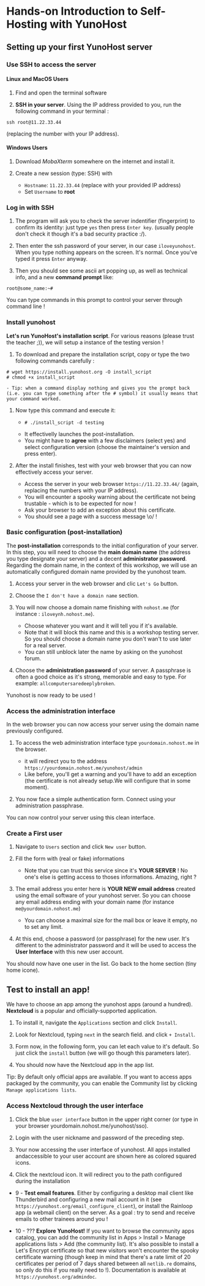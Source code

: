 # Hands-on Introduction to Self-Hosting with YunoHost


## Setting up your first YunoHost server

### Use SSH to access the server

#### Linux and MacOS Users

1. Find and open the terminal software

1. **SSH in your server**. Using the IP address provided to you, run the following command in your terminal : 
```
ssh root@11.22.33.44
```
(replacing the number with your IP address).

#### Windows Users

1. Download *MobaXterm* somewhere on the internet and install it.

1. Create a new session (type: SSH) with
    - `Hostname`: `11.22.33.44` (replace with your provided IP address)
    - Set `Username` to **root**

### Log in with SSH

1. The program will ask you to check the server indentifier (fingerprint) to confirm its identity: just type `yes` then press `Enter key`. (usually people don't check it though it's a bad security practice :/).

1. Then enter the ssh password of your server, in our case `iloveyunohost`. When you type nothing appears on the screen. It's normal. Once you've typed it press `Enter` anyway.
 
1. Then you should see some ascii art popping up, as well as technical info, and a new **command prompt** like:

```root@some_name:~# ```

 You can type commands in this prompt to control your server through command line !


### Install yunohost 

**Let's run YunoHost's installation script**. For various reasons (please trust the teacher ;)), we will setup a instance of the testing version !
    
1. To download and prepare the installation script, copy or type the two following commands carefully :

```
# wget https://install.yunohost.org -O install_script
# chmod +x install_script
```
    - Tip: when a command display nothing and gives you the prompt back (i.e. you can type something after the # symbol) it usually means that your command worked.

1. Now type this command and execute it: 
    - ```
      # ./install_script -d testing
      ```
    - It effectivelly launches the post-installation.
    - You might have to **agree** with a few disclaimers (select yes) and select configuration version (choose the maintainer's version and press enter).

1. After the install finishes, test with your web browser that you can now effectively access your server.
    - Access the server in your web browser `https://11.22.33.44/` (again, replacing the numbers with your IP address).
    - You will encounter a spooky warning about the certificate not being trustable - which is to be expected for now !
    - Ask your browser to add an exception about this certificate.
    - You should see a page with a success message \o/ !
    
### Basic configuration (post-installation)

The **post-installation** corresponds to the initial configuration of your server. In this step, you will need to choose the **main domain name** (the address you type designate your server) and a decent **administrator password**. Regarding the domain name, in the context of this workshop, we will use an automatically configured domain name provided by the yunohost team.

1. Access your server in the web browser and clic `Let's Go` button.

1. Choose the `I don't have a domain name` section.

1. You will now choose a domain name finishing with `nohost.me` (for instance : `iloveynh.nohost.me`).
    - Choose whatever you want and it will tell you if it's available.
    - Note that it will block this name and this is a workshop testing server. So you should choose a domain name you don't wan't to use later for a real server.
    - You can still unblock later the name by asking on the yunohost forum.

1. Choose the **administration password** of your server. A passphrase is often a good choice as it's strong, memorable and easy to type. For example: `allcomputersaredeeplybroken`.

Yunohost is now ready to be used !

### Access the administration interface

In the web browser you can now access your server using the domain name previously configured.

1. To access the web administration interface type `yourdomain.nohost.me` in the browser.
    - it will redirect you to the address `https://yourdomain.nohost.me/yunohost/admin`
    - Like before, you'll get a warning and you'll have to add an exception (the certificate is not already setup.We will configure that in some moment).

1. You now face a simple authentication form. Connect using your administration passphrase.

You can now control your server using this clean interface.

### Create a First user

1. Navigate to `Users` section and click `New user` button.

1. Fill the form with (real or fake) informations
    - Note that you can trust this service since it's **YOUR SERVER** ! No one's else is getting access to thoses informations. Amazing, right ?

1. The email address you enter here is **YOUR NEW email address** created using the email software of your yunohost server. So you can choose any email address ending with your domain name (for instance `me@yourdomain.nohost.me`)
    - You can choose a maximal size for the mail box or leave it empty, no to set any limit.

1. At this end, choose a password (or passphrase) for the new user. It's different to the administrator password and it will be used to access the **User Interface** with this new user account.

You should now have one user in the list. Go back to the home section (tiny home icone).


## Test to install an app!

We have to choose an app among the yunohost apps (around a hundred). **Nextcloud** is a popular and officially-supported application.

1. To install it, navigate the `Applications` section and click `Install`.

1. Look for Nextcloud, typing `next` in the search field. and click `+ Install`.

1. Form now, in the following form, you can let each value to it's default. So just click the `install` button (we will go though this parameters later).

1. You should now have the Nextcloud app in the app list.

Tip: By default only official apps are available. If you want to access apps packaged by the community, you can enable the Community list by clicking `Manage applications lists`.

### Access Nextcloud through the user interface

1. Click the blue `user interface` button in the upper right corner (or type in your browser yourdomain.nohost.me/yunohost/sso).

1. Login with the user nickname and password of the preceding step.

1. Your now accessing the user interface of yunohost. All apps installed andaccessible to your user account are shown here as colored squared icons.

1. Click the nextcloud icon. It will redirect you to the path configured during the installation 

- 9 - **Test email features**. Either by configuring a desktop mail client like Thunderbird and configuring a new mail account in it (see `https://yunohost.org/email_configure_client`), or install the Rainloop app (a webmail client) on the server. As a goal : try to send and receive emails to other trainees around you !

- 10 - ??? **Explore YunoHost!** If you want to browse the community apps catalog, you can add the community list in Apps > Install > Manage applications lists > Add (the community list). It's also possible to install a Let's Encrypt certificate so that new visitors won't encounter the spooky certificate warning (though keep in mind that there's a rate limit of 20 certificates per period of 7 days shared between all `netlib.re` domains, so only do this if you really need to !). Documentation is available at `https://yunohost.org/admindoc`.

